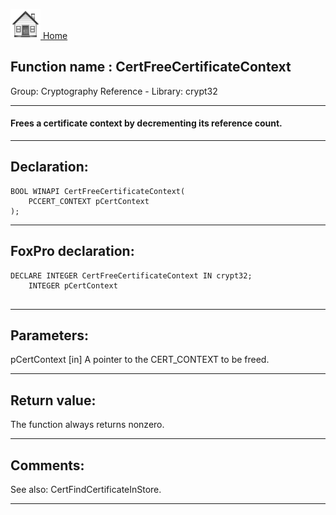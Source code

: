 [<img src="../../images/home.png"> Home ](https://github.com/VFPX/Win32API)  

## Function name : CertFreeCertificateContext
Group: Cryptography Reference - Library: crypt32    
***  


#### Frees a certificate context by decrementing its reference count.
***  


## Declaration:
```foxpro  
BOOL WINAPI CertFreeCertificateContext(
	PCCERT_CONTEXT pCertContext
);  
```  
***  


## FoxPro declaration:
```foxpro  
DECLARE INTEGER CertFreeCertificateContext IN crypt32;
	INTEGER pCertContext
  
```  
***  


## Parameters:
pCertContext 
[in] A pointer to the CERT_CONTEXT to be freed.   
***  


## Return value:
The function always returns nonzero.  
***  


## Comments:
See also: CertFindCertificateInStore.  
  
***  

